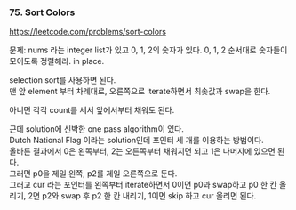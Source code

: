 ### 75. Sort Colors

https://leetcode.com/problems/sort-colors

문제: nums 라는 integer list가 있고 0, 1, 2의 숫자가 있다. 0, 1, 2 순서대로 숫자들이 모이도록 정렬해라. in place.

selection sort를 사용하면 된다.   
맨 앞 element 부터 차례대로, 오른쪽으로 iterate하면서 최솟값과 swap을 한다.

아니면 각각 count를 세서 앞에서부터 채워도 된다. 

근데 solution에 신박한 one pass algorithm이 있다.   
Dutch National Flag 이라는 solution인데 포인터 세 개를 이용하는 방법이다.   
올바른 결과에서 0은 왼쪽부터, 2는 오른쪽부터 채워지면 되고 1은 나머지에 있으면 된다.   
그러면 p0을 제일 왼쪽, p2를 제일 오른쪽으로 둔다.   
그러고 cur 라는 포인터를 왼쪽부터 iterate하면서 0이면 p0과 swap하고 p0 한 칸 올리기, 2면 p2와 swap 후 p2 한 칸 내리기, 1이면 skip 하고 cur 올리면 된다.

